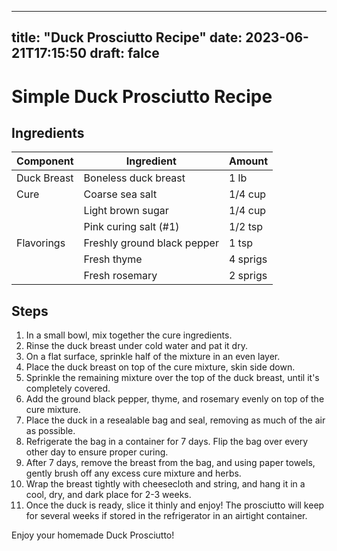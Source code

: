 
---
title: "Duck Prosciutto Recipe"
date: 2023-06-21T17:15:50
draft: falce
---

# Simple Duck Prosciutto Recipe

## Ingredients

| Component          | Ingredient             | Amount   |
|--------------------|------------------------|----------|
| Duck Breast         | Boneless duck breast    | 1 lb     |
| Cure                | Coarse sea salt         | 1/4 cup |
|                     | Light brown sugar      | 1/4 cup |
|                     | Pink curing salt (#1)  | 1/2 tsp |
| Flavorings         | Freshly ground black pepper   | 1 tsp |
|                     | Fresh thyme            | 4 sprigs |
|                     | Fresh rosemary         | 2 sprigs |


## Steps

1. In a small bowl, mix together the cure ingredients.
2. Rinse the duck breast under cold water and pat it dry.
3. On a flat surface, sprinkle half of the mixture in an even layer.
4. Place the duck breast on top of the cure mixture, skin side down.
5. Sprinkle the remaining mixture over the top of the duck breast, until it's completely covered.
6. Add the ground black pepper, thyme, and rosemary evenly on top of the cure mixture.
7. Place the duck in a resealable bag and seal, removing as much of the air as possible.
8. Refrigerate the bag in a container for 7 days. Flip the bag over every other day to ensure proper curing.
9. After 7 days, remove the breast from the bag, and using paper towels, gently brush off any excess cure mixture and herbs.
10. Wrap the breast tightly with cheesecloth and string, and hang it in a cool, dry, and dark place for 2-3 weeks. 
11. Once the duck is ready, slice it thinly and enjoy! The prosciutto will keep for several weeks if stored in the refrigerator in an airtight container. 

Enjoy your homemade Duck Prosciutto!
